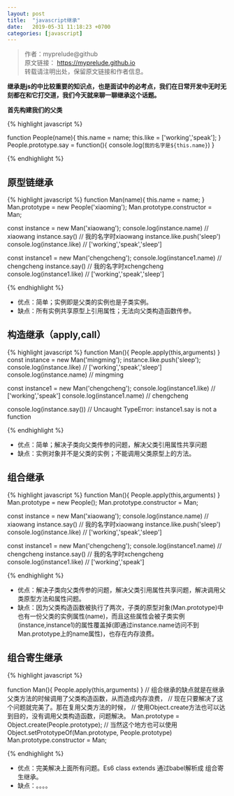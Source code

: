 ```yaml
---
layout: post
title:  "javascript继承"
date:   2019-05-31 11:18:23 +0700
categories: [javascript]
---
```

>作者：myprelude@github  
原文链接： https://myprelude.github.io   
转载请注明出处，保留原文链接和作者信息。

**继承是js的中比较重要的知识点，也是面试中的必考点，我们在日常开发中无时无刻都在和它打交道，我们今天就来聊一聊继承这个话题。**

**首先构建我们的父类**

{% highlight javascript %}

function People(name){
    this.name = name;
    this.like = ['working','speak'];
}
People.prototype.say = function(){
    console.log(`我的名字是${this.name}`)
}

{% endhighlight %}

## 原型链继承

{% highlight javascript %}
function Man(name){
    this.name = name;
}
Man.prototype = new People('xiaoming');
Man.prototype.constructor = Man;

const instance = new Man('xiaowang');
console.log(instance.name) // xiaowang
instance.say() // 我的名字时xiaowang
instance.like.push('sleep')
console.log(instance.like) // ['working','speak','sleep']

const instance1 = new Man('chengcheng');
console.log(instance1.name) // chengcheng
instance.say() // 我的名字时xchengcheng
console.log(instance1.like) // ['working','speak','sleep']

{% endhighlight %}

* 优点：简单；实例即是父类的实例也是子类实例。
* 缺点：所有实例共享原型上引用属性；无法向父类构造函数传参。

## 构造继承（apply,call）

{% highlight javascript %}
function Man(){
    People.apply(this,arguments)
}
const instance = new Man('mingming');
instance.like.push('sleep');
console.log(instance.like) // ['working','speak','sleep']
console.log(instance.name) // mingming

const instance1 =  new Man('chengcheng');
console.log(instance1.like) // ['working','speak']
console.log(instance1.name) // chengcheng

console.log(instance.say())  //  Uncaught TypeError: instance1.say is not a function

{% endhighlight %}

* 优点：简单；解决子类向父类传参的问题，解决父类引用属性共享问题
* 缺点：实例对象并不是父类的实例；不能调用父类原型上的方法。


## 组合继承

{% highlight javascript %}
function Man(){
    People.apply(this,arguments)
}
Man.prototype = new People();
Man.prototype.constructor = Man;

const instance = new Man('xiaowang');
console.log(instance.name) // xiaowang
instance.say() // 我的名字时xiaowang
instance.like.push('sleep')
console.log(instance.like) // ['working','speak','sleep']

const instance1 = new Man('chengcheng');
console.log(instance1.name) // chengcheng
instance.say() // 我的名字时xchengcheng
console.log(instance1.like) // ['working','speak']

{% endhighlight %}

* 优点：解决子类向父类传参的问题，解决父类引用属性共享问题，解决调用父类原型方法和属性问题。
* 缺点：因为父类构造函数被执行了两次，子类的原型对象(Man.prototype)中也有一份父类的实例属性(name)，而且这些属性会被子类实例(instance,instance1)的属性覆盖掉(即通过instance.name访问不到Man.prototype上的name属性)，也存在内存浪费。

## 组合寄生继承

{% highlight javascript %}

function Man(){
    People.apply(this,arguments)
}
// 组合继承的缺点就是在继承父类方法的时候调用了父类构造函数，从而造成内存浪费，
// 现在只要解决了这个问题就完美了。那在复用父类方法的时候，
// 使用Object.create方法也可以达到目的，没有调用父类构造函数，问题解决。
Man.prototype = Object.create(People.prototype);
// 当然这个地方也可以使用Object.setPrototypeOf(Man.prototype, People.prototype)
Man.prototype.constructor = Man;

{% endhighlight %}

* 优点：完美解决上面所有问题。Es6 class extends 通过babel解析成 组合寄生继承。
* 缺点：。。。。